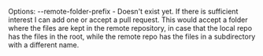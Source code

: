 Options:
--remote-folder-prefix - Doesn't exist yet. If there is sufficient interest I can add one or accept a pull request. This would accept a folder where the files are kept in the remote repository, in case that the local repo has the files in the root, while the remote repo has the files in a subdirectory with a different name.

